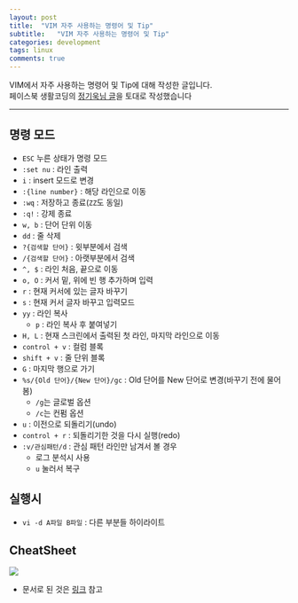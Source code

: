 ```yaml
---
layout: post
title:  "VIM 자주 사용하는 명령어 및 Tip"
subtitle:   "VIM 자주 사용하는 명령어 및 Tip"
categories: development
tags: linux
comments: true
---
```


VIM에서 자주 사용하는 명령어 및 Tip에 대해 작성한 글입니다.   
페이스북 생활코딩의 [정기욱님 글](https://www.facebook.com/groups/codingeverybody/permalink/2225715944135596/)을 토대로 작성했습니다

---

## 명령 모드
- ```ESC``` 누른 상태가 명령 모드
- ```:set nu``` : 라인 출력
- ```i``` : insert 모드로 변경
- ```:{line number}``` : 해당 라인으로 이동
- ```:wq``` : 저장하고 종료(```ZZ```도 동일)
- ```:q!``` : 강제 종료
- ```w, b``` : 단어 단위 이동
- ```dd``` : 줄 삭제
- ```?{검색할 단어}``` : 윗부분에서 검색
- ```/{검색할 단어}``` : 아랫부분에서 검색
- ```^, $``` : 라인 처음, 끝으로 이동
- ```o, O``` : 커서 밑, 위에 빈 행 추가하며 입력
- ```r``` : 현재 커서에 있는 글자 바꾸기
- ```s``` : 현재 커서 글자 바꾸고 입력모드
- ```yy``` : 라인 복사
	- ```p``` : 라인 복사 후 붙여넣기
- ```H, L``` : 현재 스크린에서 출력된 첫 라인, 마지막 라인으로 이동
- ```control + v``` : 컬럼 블록
- ```shift + v``` : 줄 단위 블록
- ```G``` : 마지막 행으로 가기
- ```%s/{Old 단어}/{New 단어}/gc``` : Old 단어를 New 단어로 변경(바꾸기 전에 물어봄)
	- ```/g```는 글로벌 옵션
	- ```/c```는 컨펌 옵션
- ```u``` : 이전으로 되돌리기(undo)
- ```control + r``` : 되돌리기한 것을 다시 실행(redo)
- ```:v/관심패턴/d``` : 관심 패턴 라인만 남겨서 볼 경우
	- 로그 분석시 사용
	- ```u``` 눌러서 복구 

## 실행시
- ```vi -d A파일 B파일``` : 다른 부분들 하이라이트


## CheatSheet
<img src="https://www.dropbox.com/s/ge1uujt76kw411o/%EC%8A%A4%ED%81%AC%EB%A6%B0%EC%83%B7%202018-07-20%2013.58.52.png?raw=1">

- 문서로 된 것은 [링크](https://vim.rtorr.com/lang/ko/) 참고